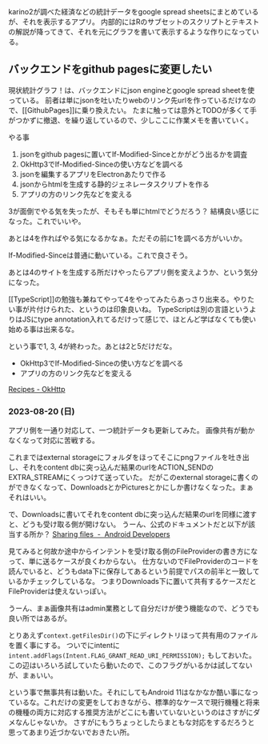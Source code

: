 karino2が調べた経済などの統計データをgoogle spread sheetsにまとめているが、それを表示するアプリ。
内部的にはRのサブセットのスクリプトとテキストの解説が降ってきて、それを元にグラフを書いて表示するような作りになっている。

## バックエンドをgithub pagesに変更したい

現状統計グラフ！は、バックエンドにjson engineとgoogle spread sheetを使っている。
前者は単にjsonを吐いたりwebのリンク先urlを作っているだけなので、[[GithubPages]]に乗り換えたい。
たまに触っては意外とTODOが多くて手がつかずに撤退、を繰り返しているので、少しここに作業メモを書いていく。

やる事

1. jsonをgithub pagesに置いてIf-Modified-Sinceとかがどう出るかを調査
2. OkHttp3でIf-Modified-Sinceの使い方などを調べる
3. jsonを編集するアプリをElectronあたりで作る
4. jsonからhtmlを生成する静的ジェネレータスクリプトを作る
5. アプリの方のリンク先などを変える

3が面倒でやる気を失ったが、そもそも単にhtmlでどうだろう？
結構良い感じになった。これでいいや。

あとは4を作ればやる気になるかなぁ。ただその前に1を調べる方がいいか。

If-Modified-Sinceは普通に動いている。これで良さそう。

あとは4のサイトを生成する所だけやったらアプリ側を変えようか、という気分になった。

[[TypeScript]]の勉強も兼ねてやって4をやってみたらあっさり出来る。やりたい事が片付けられた、というのは印象良いね。
TypeScriptは別の言語というよりはJSにtype annotation入れてるだけって感じで、ほとんど学ばなくても使い始める事は出来るな。

という事で1, 3, 4が終わった。あとは2と5だけだな。

- OkHttp3でIf-Modified-Sinceの使い方などを調べる
- アプリの方のリンク先などを変える

[Recipes - OkHttp](https://square.github.io/okhttp/recipes/#accessing-headers-kt-java)

### 2023-08-20 (日)

アプリ側を一通り対応して、一つ統計データも更新してみた。
画像共有が動かなくなって対応に苦戦する。

これまではexternal storageにフォルダをほってそこにpngファイルを吐き出し、それをcontent dbに突っ込んだ結果のurlをACTION_SENDのEXTRA_STREAMにくっつけて送っていた。
だがこのexternal storageに書くのができなくなって、DownloadsとかPicturesとかにしか書けなくなった。まぁそれはいい。

で、Downloadsに書いてそれをcontent dbに突っ込んだ結果のurlを同様に渡すと、どうも受け取る側が開けない。
うーん、公式のドキュメントだと以下が該当する所か？ [Sharing files  -  Android Developers](https://developer.android.com/training/secure-file-sharing) 

見てみると何故か途中からインテントを受け取る側のFileProviderの書き方になって、単に送るケースが良くわからない。
仕方ないのでFileProviderのコードを読んでいると、どうもdata下に保存してあるという前提でパスの前半と一致しているかチェックしているな。
つまりDownloads下に置いて共有するケースだとFileProviderは使えないっぽい。

うーん、まぁ画像共有はadmin業務として自分だけが使う機能なので、どうでも良い所ではあるが。

とりあえず`context.getFilesDir()`の下にディレクトリほって共有用のファイルを置く事にする。
ついでにintentに`intent.addFlags(Intent.FLAG_GRANT_READ_URI_PERMISSION);` もしておいた。
この辺はいろいろ試していたら動いたので、このフラグがいるかは試してないが、まぁいい。

という事で無事共有は動いた。それにしてもAndroid 11はなかなか酷い事になっているな。これだけの変更をしておきながら、標準的なケースで現行機種と将来の機種の両方に対応する推奨方法がどこにも書いていないというのはさすがにダメなんじゃないか。
さすがにもうちょっとしたらまともな対応をするだろうと思ってあまり近づかないでおきたい所。